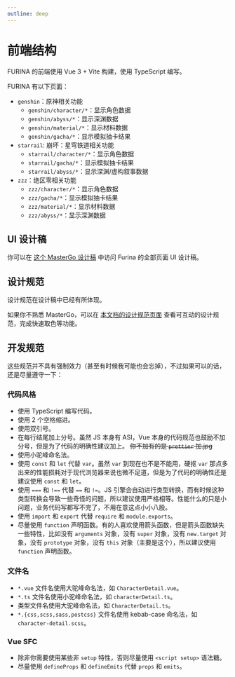 ```yaml
---
outline: deep
---
```


# 前端结构

FURINA 的前端使用 Vue 3 + Vite 构建，使用 TypeScript 编写。

FURINA 有以下页面：

- `genshin`：原神相关功能
  - `genshin/character/*`：显示角色数据
  - `genshin/abyss/*`：显示深渊数据
  - `genshin/material/*`：显示材料数据
  - `genshin/gacha/*`：显示模拟抽卡结果
- `starrail`: 崩坏：星穹铁道相关功能
  - `starrail/character/*`：显示角色数据
  - `starrail/gacha/*`：显示模拟抽卡结果
  - `starrail/abyss/*`：显示深渊/虚构叙事数据
- `zzz`：绝区零相关功能
  - `zzz/character/*`：显示角色数据
  - `zzz/gacha/*`：显示模拟抽卡结果
  - `zzz/material/*`：显示材料数据
  - `zzz/abyss/*`：显示深渊数据

## UI 设计稿

你可以在 [这个 MasterGo 设计稿](https://mastergo.com/goto/vGuyhLw5?page_id=M&file=111086002830316) 中访问 Furina 的全部页面 UI 设计稿。

## 设计规范

设计规范在设计稿中已经有所体现。

如果你不熟悉 MasterGo，可以在 [本文档的设计规范页面](./furina-design-guidelines) 查看可互动的设计规范，完成快速取色等功能。

## 开发规范

这些规范并不具有强制效力（甚至有时候我可能也会忘掉），不过如果可以的话，还是尽量遵守一下：

### 代码风格

- 使用 TypeScript 编写代码。
- 使用 2 个空格缩进。
- 使用双引号。
- 在每行结尾加上分号。虽然 JS 本身有 ASI，Vue 本身的代码规范也鼓励不加分号，但是为了代码的明确性建议加上。 ~~你不加有的是 `prettier` 加.jpg~~
- 使用小驼峰命名法。
- 使用 `const` 和 `let` 代替 `var`。虽然 `var` 到现在也不是不能用，硬抠 `var` 那点多出来的性能损耗对于现代浏览器来说也微不足道，但是为了代码的明确性还是建议使用 `const` 和 `let`。
- 使用 `===` 和 `!==` 代替 `==` 和 `!=`。JS 引擎会自动进行类型转换，而有时候这种类型转换会导致一些奇怪的问题，所以建议使用严格相等。性能什么的只是小问题，业务代码写都写不完了，不用在意这点小小八股。
- 使用 `import` 和 `export` 代替 `require` 和 `module.exports`。
- 尽量使用 `function` 声明函数。有的人喜欢使用箭头函数，但是箭头函数缺失一些特性，比如没有 `arguments` 对象，没有 `super` 对象，没有 `new.target` 对象，没有 `prototype` 对象，没有 `this` 对象（主要是这个），所以建议使用 `function` 声明函数。

### 文件名

- `*.vue` 文件名使用大驼峰命名法，如 `CharacterDetail.vue`。
- `*.ts` 文件名使用小驼峰命名法，如 `characterDetail.ts`。
- 类型文件名使用大驼峰命名法，如 `CharacterDetail.ts`。
- `*.{css,scss,sass,postcss}` 文件名使用 kebab-case 命名法，如 `character-detail.scss`。

### Vue SFC

- 除非你需要使用某些非 `setup` 特性，否则尽量使用 `<script setup>` 语法糖。
- 尽量使用 `defineProps` 和 `defineEmits` 代替 `props` 和 `emits`。
